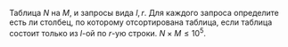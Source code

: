 Таблица $N$ на $M$, и запросы вида $l, r$. Для каждого запроса определите есть ли столбец, по которому отсортирована таблица, если таблица состоит только из $l$-ой по $r$-ую строки. $N \times M \le 10^5$.